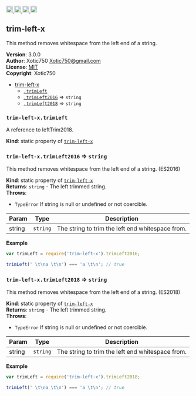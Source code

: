 <a href="https://travis-ci.org/Xotic750/trim-left-x"
   title="Travis status">
<img
   src="https://travis-ci.org/Xotic750/trim-left-x.svg?branch=master"
   alt="Travis status" height="18"/>
</a>
<a href="https://david-dm.org/Xotic750/trim-left-x"
   title="Dependency status">
<img src="https://david-dm.org/Xotic750/trim-left-x.svg"
   alt="Dependency status" height="18"/>
</a>
<a href="https://david-dm.org/Xotic750/trim-left-x#info=devDependencies"
   title="devDependency status">
<img src="https://david-dm.org/Xotic750/trim-left-x/dev-status.svg"
   alt="devDependency status" height="18"/>
</a>
<a href="https://badge.fury.io/js/trim-left-x" title="npm version">
<img src="https://badge.fury.io/js/trim-left-x.svg"
   alt="npm version" height="18"/>
</a>
<a name="module_trim-left-x"></a>

## trim-left-x
This method removes whitespace from the left end of a string.

**Version**: 3.0.0  
**Author**: Xotic750 <Xotic750@gmail.com>  
**License**: [MIT](&lt;https://opensource.org/licenses/MIT&gt;)  
**Copyright**: Xotic750  

* [trim-left-x](#module_trim-left-x)
    * [`.trimLeft`](#module_trim-left-x.trimLeft)
    * [`.trimLeft2016`](#module_trim-left-x.trimLeft2016) ⇒ <code>string</code>
    * [`.trimLeft2018`](#module_trim-left-x.trimLeft2018) ⇒ <code>string</code>

<a name="module_trim-left-x.trimLeft"></a>

### `trim-left-x.trimLeft`
A reference to leftTrim2018.

**Kind**: static property of [<code>trim-left-x</code>](#module_trim-left-x)  
<a name="module_trim-left-x.trimLeft2016"></a>

### `trim-left-x.trimLeft2016` ⇒ <code>string</code>
This method removes whitespace from the left end of a string. (ES2016)

**Kind**: static property of [<code>trim-left-x</code>](#module_trim-left-x)  
**Returns**: <code>string</code> - The left trimmed string.  
**Throws**:

- <code>TypeError</code> If string is null or undefined or not coercible.


| Param | Type | Description |
| --- | --- | --- |
| string | <code>string</code> | The string to trim the left end whitespace from. |

**Example**  
```js
var trimLeft = require('trim-left-x').trimLeft2016;

trimLeft(' \t\na \t\n') === 'a \t\n'; // true
```
<a name="module_trim-left-x.trimLeft2018"></a>

### `trim-left-x.trimLeft2018` ⇒ <code>string</code>
This method removes whitespace from the left end of a string. (ES2018)

**Kind**: static property of [<code>trim-left-x</code>](#module_trim-left-x)  
**Returns**: <code>string</code> - The left trimmed string.  
**Throws**:

- <code>TypeError</code> If string is null or undefined or not coercible.


| Param | Type | Description |
| --- | --- | --- |
| string | <code>string</code> | The string to trim the left end whitespace from. |

**Example**  
```js
var trimLeft = require('trim-left-x').trimLeft2018;

trimLeft(' \t\na \t\n') === 'a \t\n'; // true
```
